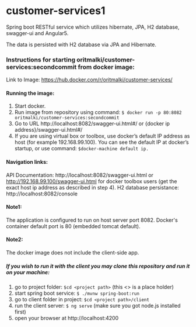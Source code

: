 # customer-services1
Spring boot RESTful service which utilizes hibernate, JPA, H2 database, swagger-ui and Angular5.

The data is persisted with H2 database via JPA and Hibernate. 

### Instructions for starting oritmalki/customer-services:secondcommit from docker image:

Link to Image: https://hub.docker.com/r/oritmalki/customer-services/

#### Running the image:

1. Start docker.
2. Run image from repository using command: ```$ docker run -p 80:8082 oritmalki/customer-services:secondcommit```
3. Go to URL http://localhost:8082/swagger-ui.html#/ or {docker ip address}/swagger-ui.html#/
4. If you are using virtual box or toolbox, use docker’s default IP address as host (for example 192.168.99.100). You can see the default IP at docker’s startup, or use command: ```$docker-machine default ip.```

#### Navigation links:
API Documentation: http://localhost:8082/swagger-ui.html or http://192.168.99.100/swagger-ui.html for docker toolbox users (get the exact host ip address as described in step 4).
H2 database persistance: http://localhost:8082/console

#### Note1: 
The application is configured to run on host server port 8082. Docker's container default port is 80 (embedded tomcat default).

#### Note2: 
The docker image does not include the client-side app.

##### If you wish to run it with the client you may clone this repository and run it on your machine:
1. go to project folder: ```$cd <project path>``` (this <> is a place holder)
2. start spring boot service: ```$ ./mvnw spring-boot:run```
3. go to client folder in project: ```$cd <project path>/client```
4. run the client server: ```$ ng serve``` (make sure you got node.js installed first)
5. open your browser at http://localhost:4200

